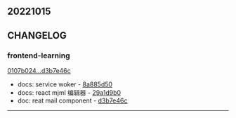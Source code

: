 ## 20221015

## CHANGELOG

### frontend-learning

[0107b024...d3b7e46c](https://github.com/zhbhun/frontend-learning/compare/0107b024...d3b7e46c)

* docs: service woker - [8a885d50](https://github.com/zhbhun/frontend-learning/commit/8a885d500b277f701f65fafe90451cbcba8f79a3)
* docs: react mjml 编辑器 - [29a1d9b0](https://github.com/zhbhun/frontend-learning/commit/29a1d9b0f766f6f8f9f3a2b5af6fe07542f12f40)
* doc: reat mail component - [d3b7e46c](https://github.com/zhbhun/frontend-learning/commit/d3b7e46c57611416ce203bfc05f26076e29abceb)

---


